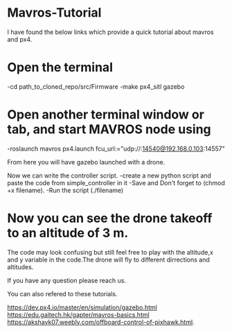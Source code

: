 # Mavros-Tutorial
I have found the below links which provide  a quick tutorial about mavros and px4.  
 # Open the terminal
 -cd path_to_cloned_repo/src/Firmware
 -make px4_sitl gazebo
 # Open another terminal window or tab, and start MAVROS node using
 -roslaunch mavros px4.launch fcu_url:="udp://:14540@192.168.0.103:14557"
 
 From here you will have gazebo launched with a drone.
 
 Now we can write the controller script.
-create a new python script and paste the code from simple_controller in it 
-Save and Don't forget to (chmod +x filename).
-Run the script  (./filename)


  # Now you can see the drone takeoff to an altitude of 3 m.
  The code may look confusing but still feel free to play with the altitude,x and y variable in the code.The drone will fly to different dirrections and altitudes.
  
If you have any question please reach us.

You can also refered to these tutorials.

https://dev.px4.io/master/en/simulation/gazebo.html
https://edu.gaitech.hk/gapter/mavros-basics.html 
https://akshayk07.weebly.com/offboard-control-of-pixhawk.html.

